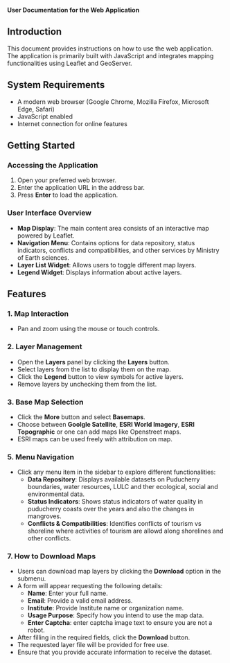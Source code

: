 **User Documentation for the Web Application**

## Introduction
This document provides instructions on how to use the web application. The application is primarily built with JavaScript and integrates mapping functionalities using Leaflet and GeoServer.

## System Requirements
- A modern web browser (Google Chrome, Mozilla Firefox, Microsoft Edge, Safari)
- JavaScript enabled
- Internet connection for online features

## Getting Started
### Accessing the Application
1. Open your preferred web browser.
2. Enter the application URL in the address bar.
3. Press **Enter** to load the application.

### User Interface Overview
- **Map Display**: The main content area consists of an interactive map powered by Leaflet.
- **Navigation Menu**: Contains options for data repository, status indicators, conflicts and compatibilities, and other services by Ministry of Earth sciences.
- **Layer List Widget**: Allows users to toggle different map layers.
- **Legend Widget**: Displays information about active layers.

## Features
### 1. Map Interaction
- Pan and zoom using the mouse or touch controls.

### 2. Layer Management
- Open the **Layers** panel by clicking the **Layers** button.
- Select layers from the list to display them on the map.
- Click the **Legend** button to view symbols for active layers.
- Remove layers by unchecking them from the list.

### 3. Base Map Selection
- Click the **More** button and select **Basemaps**.
- Choose between **Goolgle Satellite**, **ESRI World Imagery**, **ESRI Topographic** or one can add maps like Openstreet maps.
- ESRI maps can be used freely with attribution on map.

### 5. Menu Navigation
- Click any menu item in the sidebar to explore different functionalities:
  - **Data Repository**: Displays available datasets on Puducherry boundaries, water resources, LULC and ther ecological, social and environmental data.
  - **Status Indicators**: Shows status indicators of water quality in puducherry coasts over the years and also the changes in mangroves.
  - **Conflicts & Compatibilities**: Identifies conflicts of tourism vs shoreline where activities of tourism are allowd along shorelines and other conflicts. 


### 7. How to Download Maps
- Users can download map layers by clicking the **Download** option in the submenu.
- A form will appear requesting the following details:
  - **Name**: Enter your full name.
  - **Email**: Provide a valid email address.
  - **Institute**: Provide Institute name or organization name.
  - **Usage Purpose**: Specify how you intend to use the map data.
  - **Enter Captcha**: enter captcha image text to ensure you are not a robot.
- After filling in the required fields, click the **Download** button.
- The requested layer file will be provided for free use.
- Ensure that you provide accurate information to receive the dataset.